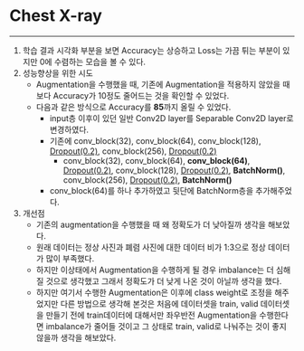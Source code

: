 # Chest X-ray
---
1. 학습 결과 시각화 부분을 보면 Accuracy는 상승하고 Loss는 가끔 튀는 부분이 있지만 0에 수렴하는 모습을 볼 수 있다.
2. 성능향상을 위한 시도
    - Augmentation을 수행했을 때, 기존에 Augmentation을 적용하지 않았을 때보다 Accuracy가 10정도 줄어드는 것을 확인할 수 있었다.
    - 다음과 같은 방식으로 Accuracy를 **85**까지 올릴 수 있었다.
        - input층 이후이 있던 일반 Conv2D layer를 Separable Conv2D layer로 변경하였다.
        - 기존에 conv_block(32), conv_block(64), conv_block(128), <u>Dropout(0.2)</u>, conv_block(256), <u>Dropout(0.2)</u>
            - conv_block(32), conv_block(64), **conv_block(64)**, <u>Dropout(0.2)</u>, conv_block(128), <u>Dropout(0.2)</u>, **BatchNorm()**, conv_block(256), <u>Dropout(0.2)</u>, **BatchNorm()**
        - conv_block(64)를 하나 추가하였고 뒷단에 BatchNorm층을 추가해주었다.
3. 개선점
    - 기존의 augmentation을 수행했을 때 왜 정확도가 더 낮아질까 생각을 해보았다.
    - 원래 데이터는 정상 사진과 폐렴 사진에 대한 데이터 비가 1:3으로 정상 데이터가 많이 부족했다.
    - 하지만 이상태에서 Augmentation을 수행하게 될 경우 imbalance는 더 심해질 것으로 생각했고 그래서 정확도가 더 낮게 나온 것이 아닐까 생각을 했다.
    - 하지만 여기서 수행한 Augmentation은 이후에 class weight로 조정을 해주었지만 다른 방법으로 생각해 본것은 처음에 데이터셋을 train, valid 데이터셋을 만들기 전에 train데이터에 대해서만 좌우반전 Augmentation을 수행한다면 imbalance가 줄어들 것이고 그 상태로 train, valid로 나눠주는 것이 좋지 않을까 생각을 해보았다.